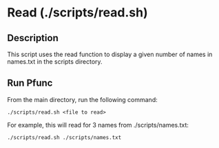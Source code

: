 # Read (./scripts/read.sh)

## Description

This script uses the read function to display a given number of names in names.txt in the scripts directory.

## Run Pfunc

From the main directory, run the following command:

```shell
./scripts/read.sh <file to read>
```

For example, this will read for 3 names from ./scripts/names.txt:

```shell
./scripts/read.sh ./scripts/names.txt
```
